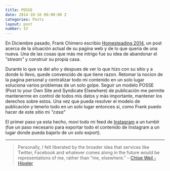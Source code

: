 ```yaml
---
title: POSSE
date: 2014-10-16 00:00:00 Z
categories: Posts
layout: post
number: IV
---
```


En Diciembre pasado, Frank Chimero escribio [Homesteading 2014](http://frankchimero.com/blog/homesteading-2014/), un post acerca de la situación actual de su pagina web y de lo que queria de una nueva. Una de las cosas que más me intrigo fue su idea de abandonar el *"stream"* y construir su propia casa.

Durante lo que va del año y despues de ver lo que hizo con su sitio y a donde lo llevo, quede convencido de que tiene razon. Retomar la nocion de la pagina personal y centralizar todo mi contenido en un solo lugar soluciona varios problemas de un solo golpe. Seguir un modelo POSSE (Post to your Own Site and Syndicate Elsewhere) de publicación me permite mantenerme en control de todos mis datos y más importante, mantener los derechos sobre estos. Una vez que pueda resolver el modelo de publicación y tenerlo todo en un solo lugar entonces si, como Frank puedo hacer de este sitio mi *"casa"*

El primer paso ya esta hecho, movi todo mi feed de [Instagram](http://instagram.boneezy.com) a un tumblr (fue un paso necesario para exportar todo el contenido de Instagram a un lugar donde pueda bajarlo de un solo export).

----------------------------------------------

>Personally, I felt liberated by the broader idea that services like Twitter, Facebook and whatever comes along in the future would be representations of me, rather than “me, elsewhere.” – [Chloe Weil - Hipster](http://chloeweil.com/blog/hipster)
